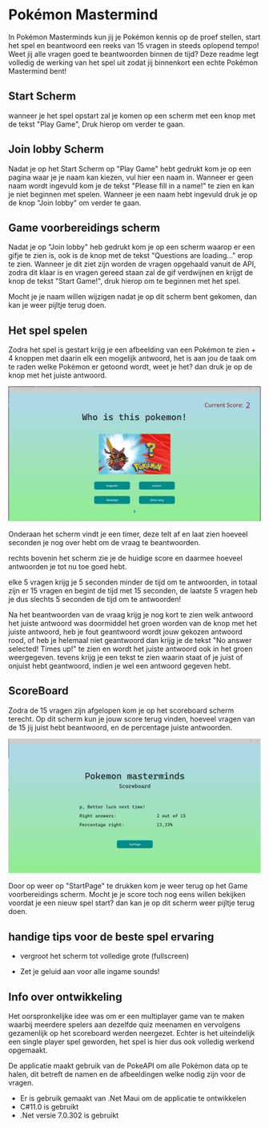 
# Pokémon Mastermind

In Pokémon Masterminds kun jij je Pokémon kennis op de proef stellen, start het spel en beantwoord een reeks van 15 vragen in steeds oplopend tempo! Weet jij alle vragen goed te beantwoorden binnen de tijd? Deze readme legt volledig de werking van het spel uit zodat jij binnenkort een echte Pokémon Mastermind bent!



## Start Scherm

wanneer je het spel opstart zal je komen op een scherm met een knop met de tekst "Play Game", Druk hierop om verder te gaan.



## Join lobby Scherm

Nadat je op het Start Scherm op "Play Game" hebt gedrukt kom je op een pagina waar je je naam kan kiezen, vul hier een naam in.
Wanneer er geen naam wordt ingevuld kom je de tekst "Please fill in a name!" te zien en kan je niet beginnen met spelen. Wanneer je een naam hebt ingevuld druk je op de knop "Join lobby" om verder te gaan.



## Game voorbereidings scherm

Nadat je op "Join lobby" heb gedrukt kom je op een scherm waarop er een gifje te zien is, ook is de knop met de tekst "Questions are loading..." erop te zien. Wanneer je dit ziet zijn worden de vragen opgehaald vanuit de API, zodra dit klaar is en vragen gereed staan zal de gif verdwijnen en krijgt de knop de tekst "Start Game!", druk hierop om te beginnen met het spel.

Mocht je je naam willen wijzigen nadat je op dit scherm bent gekomen, dan kan je weer pijltje terug doen.



## Het spel spelen

Zodra het spel is gestart krijg je een afbeelding van een Pokémon te zien + 4 knoppen met daarin elk een mogelijk antwoord, het is aan jou de taak om te raden welke Pokémon er getoond wordt, weet je het? dan druk je op de knop met het juiste antwoord.

![Image](image1.png)

Onderaan het scherm vindt je een timer, deze telt af en laat zien hoeveel seconden je nog over hebt om de vraag te beantwoorden.

rechts bovenin het scherm zie je de huidige score en daarmee hoeveel antwoorden je tot nu toe goed hebt.

elke 5 vragen krijg je 5 seconden minder de tijd om te antwoorden, in totaal zijn er 15 vragen en begint de tijd met 15 seconden, de laatste 5 vragen heb je dus slechts 5 seconden de tijd om te antwoorden!

Na het beantwoorden van de vraag krijg je nog kort te zien welk antwoord het juiste antwoord was doormiddel het groen worden van de knop met het juiste antwoord, heb je fout geantwoord wordt jouw gekozen antwoord rood, of heb je helemaal niet geantwoord dan krijg je de tekst "No answer selected! Times up!" te zien en wordt het juiste antwoord ook in het groen weergegeven. tevens krijg je een tekst te zien waarin staat of je juist of onjuist hebt geantwoord, indien je wel een antwoord gegeven hebt.




## ScoreBoard
Zodra de 15 vragen zijn afgelopen kom je op het scoreboard scherm terecht. Op dit scherm kun je jouw score terug vinden, hoeveel vragen van de 15 jij juist hebt beantwoord, en de percentage juiste antwoorden.

![Image](image2.png)

Door op weer op "StartPage" te drukken kom je weer terug op het Game voorbereidings scherm. Mocht je je score toch nog eens willen bekijken voordat je een nieuw spel start? dan kan je op dit scherm weer pijltje terug doen.




## handige tips voor de beste spel ervaring

- vergroot het scherm tot volledige grote (fullscreen)

- Zet je geluid aan voor alle ingame sounds!

  


## Info over ontwikkeling
Het oorspronkelijke idee was om er een multiplayer game van te maken waarbij meerdere spelers aan dezelfde quiz meenamen en vervolgens gezamenlijk op het scoreboard werden neergezet. Echter is het uiteindelijk een single player spel geworden, het spel is hier dus ook volledig werkend opgemaakt.

De applicatie maakt gebruik van de PokeAPI om alle Pokémon data op te halen, dit betreft de namen en de afbeeldingen welke nodig zijn voor de vragen.

- Er is gebruik gemaakt van .Net Maui om de applicatie te ontwikkelen
- C#11.0 is gebruikt
- .Net versie 7.0.302 is gebruikt